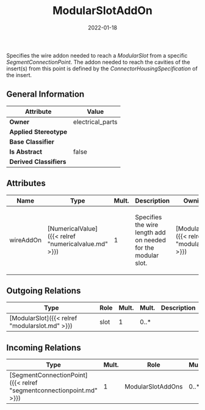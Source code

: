 ﻿---
title: ModularSlotAddOn
toc: false
type: specs
date: "2022-01-18"
draft: false
specification: VEC
version: 1.2.2
documentType: "Recommendation"
elementType: Class
classes:
  - ModularSlotAddOn
menu_name: vec-1.2.2
---
<p> Specifies the wire addon needed to reach a <i>ModularSlot</i> from a specific <i>SegmentConnectionPoint</i>. The addon needed to reach the cavities of the insert(s) from this point is defined by the <i>ConnectorHousingSpecification </i>of the insert.      </p>

## General Information

| Attribute               | Value |
|-------------------------|-------|
| **Owner**               | electrical_parts |
| **Applied Stereotype**  |   |
| **Base Classifier**     |   |
| **Is Abstract**         | false |
| **Derived Classifiers** |   |

## Attributes
|  Name  |  Type  |  Mult.  |  Description  |  Owning Classifier  |
|--------|--------|---------|---------------|--------------|
|wireAddOn | [NumericalValue]({{< relref "numericalvalue.md" >}}) | 1 | <p> Specifies the wire length add on needed for the modular slot.      </p> | [ModularSlotAddOn]({{< relref "modularslotaddon.md" >}}) |

## Outgoing Relations
|    Type  |   Role   |   Mult.   |   Mult.   |   Description   |
|----------|----------|-----------|-----------|-----------------|
| [ModularSlot]({{< relref "modularslot.md" >}}) | slot | 1 | 0..* |  |
##  Incoming Relations
|    Type  |   Mult.  |   Role    |   Mult.   |   Description  |
|----------|----------|-----------|-----------|----------------|
| [SegmentConnectionPoint]({{< relref "segmentconnectionpoint.md" >}}) | 1 | ModularSlotAddOns | 0..* |  |
